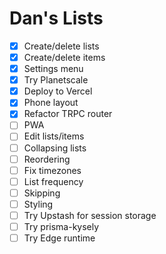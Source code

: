 # Dan's Lists

- [x] Create/delete lists
- [x] Create/delete items
- [x] Settings menu
- [x] Try Planetscale
- [x] Deploy to Vercel
- [x] Phone layout
- [x] Refactor TRPC router
- [ ] PWA
- [ ] Edit lists/items
- [ ] Collapsing lists
- [ ] Reordering
- [ ] Fix timezones
- [ ] List frequency
- [ ] Skipping
- [ ] Styling
- [ ] Try Upstash for session storage
- [ ] Try prisma-kysely
- [ ] Try Edge runtime

